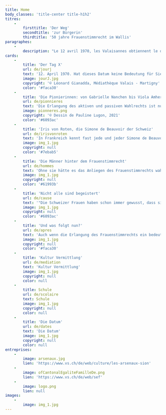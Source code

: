 ```yaml
---
title: Home
body_classes: 'title-center title-h1h2'
titres:
    -
        firsttitle: 'Der Weg'
        secondtitle: 'zur Bürgerin'
        thirdtitle: '50 jahre Frauenstimmrecht im Wallis'
paragraphes:
    -
        description: "Le 12 avril 1970, les Valaisannes obtiennent le droit de vote et d’éligibilité au niveau cantonal. Moins d’une année plus tard, le 7 février 1971, ce sont les Suissesses qui deviennent citoyennes sur le plan fédéral.\r\nA l’occasion des 50 ans du suffrage féminin en Valais et en Suisse, la Médiathèque Valais – Sion , les Archives de l’Etat du Valais et l’Office cantonal de l’égalité et de la famille se sont associés pour vous proposer une exposition qui retrace cette histoire du point de vue cantonal, des débuts de la lutte pour le suffrage féminin, en 1945, à la Grève des femmes de 2019, en passant par la désormais célèbre votation à Unterbäch, en 1957, les premières élues et le début de l’égalité entre les femmes et les hommes."
cards:
    -
        title: 'Der Tag X'
        url: de/jourj
        text: '12. April 1970. Hat dieses Datum keine Bedeutung für Sie? Immerhin markiert es einen Wendepunkt im Leben der Walliserinnen und Walliser.'
        image: jourJ.jpg
        copyright: '© Léonard Gianadda, Médiathèque Valais - Martigny'
        color: '#faca30'
    -
        title: 'Die Pionierinnen: von Gabrielle Nanchen bis Viola Amherd'
        url: de/pionnieres
        text: 'Die Erlangung des aktiven und passiven Wahlrechts ist nur der erste Schritt. Nun gilt es, gewählt zu werden.'
        image: pionneres.png
        copyright: '© Dessin de Pauline Lugon, 2021'
        color: '#6093ac'
    -
        title: 'Iris von Roten, die Simone de Beauvoir der Schweiz'
        url: de/irisvonroten
        text: 'In Frankreich kennt fast jede und jeder Simone de Beauvoir, die als Feministin die Geschichte des 20.'
        image: img_1.jpg
        copyright: null
        color: '#7ebab5'
    -
        title: 'Die Männer hinter dem Frauenstimmrecht'
        url: de/hommes
        text: 'Ohne sie hätte es das Anliegen des Frauenstimmrechts wahrscheinlich nie auf die politische Bühne geschafft.'
        image: img_1.jpg
        copyright: null
        color: '#61993b'
    -
        title: 'Nicht alle sind begeistert'
        url: de/cause
        text: '"Die Schweizer Frauen haben schon immer gewusst, dass sie auch ohne Stimmrecht regieren können, weshalb sie gerne darauf verzichten."'
        image: img_1.jpg
        copyright: null
        color: '#6093ac'
    -
        title: 'Und was folgt nun?'
        url: de/apres
        text: 'Auch wenn die Erlangung des Frauenstimmrechts ein bedeutender Sieg für die Frauen ist, so bedeutet dies noch keine Gleichberechtigung zwischen Frauen und Männern.'
        image: img_1.jpg
        copyright: null
        color: '#faca30'
    -
        title: 'Kultur Vermittlung'
        url: de/mediation
        text: 'Kultur Vermittlung'
        image: img_1.jpg
        copyright: null
        color: null
    -
        title: Schule
        url: de/scolaire
        text: Schule
        image: img_1.jpg
        copyright: null
        color: null
    -
        title: 'Die Datum'
        url: de/dates
        text: 'Die Datum'
        image: img_1.jpg
        copyright: null
        color: null
entreprises:
    -
        image: arsenaux.jpg
        lien: 'https://www.vs.ch/de/web/culture/les-arsenaux-sion'
    -
        image: ofCantonalEgaliteFamilleDe.png
        lien: 'https://www.vs.ch/de/web/sef'
    -
        image: logo.png
        lien: null
images:
    -
        image: img_1.jpg
---
```


